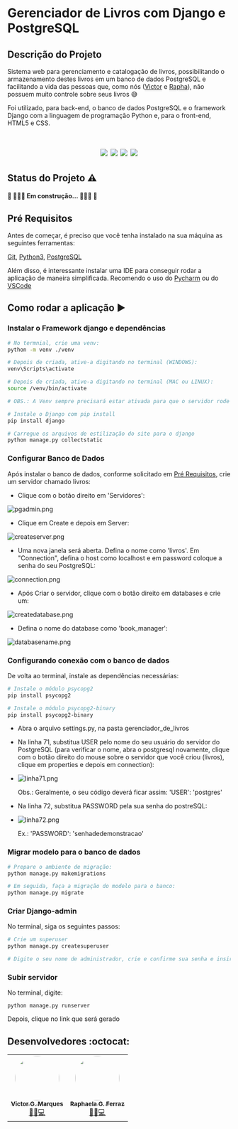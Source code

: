 # Gerenciador de Livros com Django e PostgreSQL

## Descrição do Projeto
Sistema web para gerenciamento e catalogação de livros, possibilitando o armazenamento
destes livros em um banco de dados PostgreSQL e facilitando a vida das pessoas que, como nós ([Victor](https://github.com/VictorGM01)
e [Rapha](https://github.com/raphaelaferraz)), não possuem muito controle sobre seus livros 😅

Foi utilizado, para back-end, o banco de dados PostgreSQL e o framework Django com a linguagem de programação Python e, para o front-end, HTML5 e CSS.

<h1 align="center">
    <img src="https://img.shields.io/static/v1?label=DJANGO&message=FRAMEWORK&color=brightgreen&style=for-the-badge&logo=DJANGO&logoColor=green"/>
    <img src="https://img.shields.io/static/v1?label=POSTGRESQL&message=10.9.1&color=purple&style=for-the-badge&logo=POSTGRESQL&logoColor=purple"/>
    <img src="https://img.shields.io/static/v1?label=PYTHON&message=3.9.9&color=blue&style=for-the-badge&logo=Python"/>
    <img src="https://img.shields.io/static/v1?label=DJANGO&message=4.0.1&color=green&style=for-the-badge"/>
</h1>

## Status do Projeto :warning:
#### 🚧 👷🏻‍♂️ Em construção... 👷🏻‍♀️ 🚧

## Pré Requisitos
Antes de começar, é preciso que você tenha instalado na sua máquina as seguintes ferramentas:

[Git](https://git-scm.com/), [Python3](https://www.python.org/downloads/release/python-390/), [PostgreSQL](https://www.postgresql.org/download/windows/)

Além disso, é interessante instalar uma IDE para conseguir rodar a aplicação de maneira simplificada. Recomendo o uso do [Pycharm](https://www.jetbrains.com/pycharm/download/#section=windows) ou do [VSCode](https://code.visualstudio.com/download)

## Como rodar a aplicação ▶
### Instalar o Framework django e dependências
````bash
# No termnial, crie uma venv:
python -m venv ./venv

# Depois de criada, ative-a digitando no terminal (WINDOWS):
venv\Scripts\activate

# Depois de criada, ative-a digitando no terminal (MAC ou LINUX):
source /venv/bin/activate

# OBS.: A Venv sempre precisará estar ativada para que o servidor rode

# Instale o Django com pip install
pip install django

# Carregue os arquivos de estilização do site para o django
python manage.py collectstatic
````

### Configurar Banco de Dados
Após instalar o banco de dados, conforme solicitado em [Pré Requisitos](#pré-requisitos), crie um servidor chamado livros:

- Clique com o botão direito em 'Servidores':

![pgadmin.png](assets/img/pgadmin.png)
- Clique em Create e depois em Server:

![createserver.png](assets/img/createserver.png)
- Uma nova janela será aberta. Defina o nome como 'livros'. Em "Connection", defina o host como localhost e em password coloque a senha do seu PostgreSQL:

![connection.png](assets/img/connection.png)
- Após Criar o servidor, clique com o botão direito em databases e crie um:

![createdatabase.png](assets/img/createdatabase.png)
- Defina o nome do database como 'book_manager':

![databasename.png](assets/img/databasename.png)

### Configurando conexão com o banco de dados
De volta ao terminal, instale as dependências necessárias:
````bash
# Instale o módulo psycopg2
pip install psycopg2

# Instale o módulo psycopg2-binary
pip install psycopg2-binary
````

- Abra o arquivo settings.py, na pasta gerenciador_de_livros
- Na linha 71, substitua USER pelo nome do seu usuário do servidor do PostgreSQL (para verificar o nome, abra o postgresql novamente, clique com o botão direito do mouse sobre o servidor que você criou (livros), clique em properties e depois em connection):
- ![linha71.png](assets/img/linha71.png)

  Obs.: Geralmente, o seu código deverá ficar assim: 'USER': 'postgres'
- Na linha 72, substitua PASSWORD pela sua senha do postreSQL:
- ![linha72.png](assets/img/linha72.png)

  Ex.: 'PASSWORD': 'senhadedemonstracao'

### Migrar modelo para o banco de dados
````bash
# Prepare o ambiente de migração:
python manage.py makemigrations

# Em seguida, faça a migração do modelo para o banco:
python manage.py migrate
````

### Criar Django-admin
No terminal, siga os seguintes passos:
````bash
# Crie um superuser
python manage.py createsuperuser

# Digite o seu nome de administrador, crie e confirme sua senha e insira seu e-mail nos campos indicados
````

### Subir servidor
No terminal, digite:

`python manage.py runserver`

Depois, clique no link que será gerado

## Desenvolvedores :octocat:
<table>
    <tr>
    <td align="center"><a href="https://github.com/VictorGM01"><img style="border-radius: 50%;" src="https://avatars.githubusercontent.com/u/86068797?v=4" width="100px;" alt=""/><br /><sub><b>Victor G. Marques</b></sub></a><br /><a href="https://github.com/VictorGM01" title="Victor">👨‍🚀💻</a></td>
    <td align="center"><a href="https://github.com/raphaelaferraz"><img style="border-radius: 50%;" src="https://avatars.githubusercontent.com/u/86068799?v=4" width="100px;" alt=""/><br /><sub><b>Raphaela G. Ferraz</b></sub></a><br /><a href="https://github.com/raphaelaferraz" title="Raphaela">👨‍🚀💻</a></td>
    </tr>
</table>